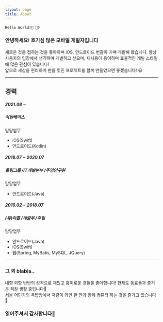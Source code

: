```yaml
---
layout: page
title: About
---
```


    Hello World!👋 🙋‍♀️

### 안녕하세요! 호기심 많은 모바일 개발자입니다

새로운 것을 접하는 것을 좋아하며 iOS, 안드로이드 번갈아 가며 개발해 왔습니다.
항상 사용자의 입장에서 생각하며 개발하고 싶으며, 재사용이 용이하며 효율적인 개발 스타일에 많은 관심이 있습니다!<br>
앞으로 세상을 편리하게 만들 멋진 프로젝트를 함께 만들었으면 좋겠습니다! 😃

***

## 경력
##### 2021.08 ~
##### 어반베이스

담당업무
- iOS(Swift)
- 안드로이드(Kotlin)

##### 2018.07 ~ 2020.07
##### 콜링그룹 /IT개발본부 /주임연구원

담당업무
- 안드로이드(Java)

##### 2016.02 ~ 2018.07
##### (유)아홉 /개발부 /주임

담당업무
- 안드로이드(Java)
- iOS(Swift)
- 웹(Spring, MyBatis, MySQL, JQuery)

***

### 그 외 blabla..
내향 외향 반반의 성격으로 재밌고 흥미로운 것들을 좋아합니다! 현재도 동료들과 즐거운 직장 생활 중입니다🤠<br>
서울 어딘가의 옥탑방에서 저렴이 와인 한 잔과 함께 컴퓨터 하는 것을 즐기고 있습니다🥰<br>

### 읽어주셔서 감사합니다🤗
